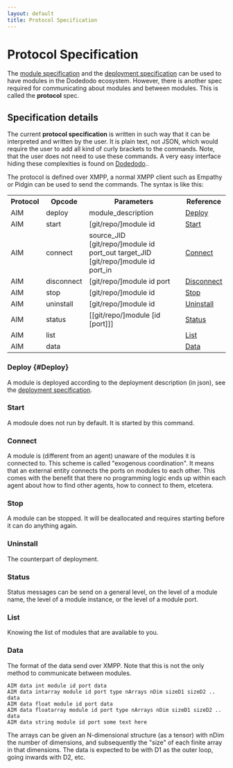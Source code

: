 ```yaml
---
layout: default
title: Protocol Specification
---
```


# Protocol Specification

The [module specification](module_spec.html) and the [deployment specification](deployment_spec.html) can be used to have modules in the Dodedodo ecosystem. However, there is another spec required for communicating about modules and between modules. This is called the  **protocol** spec.

## Specification details

The current **protocol specification** is written in such way that it can be interpreted and written by the user. It is plain text, not JSON, which would require the user to add all kind of curly brackets to the commands. Note, that the user does not need to use these commands. A very easy interface hiding these complexities is found on [Dodedodo](http://www.dodedodo.com)..

The protocol is defined over XMPP, a normal XMPP client such as Empathy or Pidgin can be used to send the commands. The syntax is like this:

<table>
<tr>
    <th>Protocol</th>
    <th>Opcode</th>
    <th>Parameters</th>
    <th>Reference</th>
</tr>
<tr>
    <td>AIM</td>
    <td>deploy</td>
    <td>module_description</td>
    <td><a href="#Deploy">Deploy</a></td>
</tr>
<tr>
    <td>AIM</td>
    <td>start</td>
    <td>[git/repo/]module id</td>
    <td><a href="#Start">Start</a></td>
</tr>
<tr>
    <td>AIM</td>
    <td>connect</td>
    <td>source_JID [git/repo/]module id port_out target_JID [git/repo/]module id port_in</td>
    <td><a href="#Connect">Connect</a></td>
</tr>
<tr>
    <td>AIM</td>
    <td>disconnect</td>
    <td>[git/repo/]module id port</td>
    <td><a href="#Disconnect">Disconnect</a></td>
</tr>
<tr>
    <td>AIM</td>
    <td>stop</td>
    <td>[git/repo/]module id</td>
    <td><a href="#Stop">Stop</a></td>
</tr>
<tr>
    <td>AIM</td>
    <td>uninstall</td>
    <td>[git/repo/]module id</td>
    <td><a href="#Uninstall">Uninstall</a></td>
</tr>
<tr>
    <td>AIM</td>
    <td>status</td>
    <td>[[git/repo/]module [id [port]]]</td>
    <td><a href="#Status">Status</a></td>
</tr>
<tr>
    <td>AIM</td>
    <td>list</td>
    <td></td>
    <td><a href="#List">List</a></td>
</tr>
<tr>
    <td>AIM</td>
    <td>data</td>
    <td></td>
    <td><a href="#Data">Data</a></td>
</tr>
</table>

### Deploy {#Deploy}

A module is deployed according to the deployment description (in json), see the [deployment specification](deployment_spec.html).

### Start

A modoule does not run by default. It is started by this command.

### Connect

A module is (different from an agent) unaware of the modules it is connected to. This scheme is called \"exogenous coordination\". It means that an external entity connects the ports on modules to each other. This comes with the benefit that there no programming logic ends up within each agent about how to find other agents, how to connect to them, etcetera.

### Stop

A module can be stopped. It will be deallocated and requires starting before it can do anything again.

### Uninstall

The counterpart of deployment.

### Status

Status messages can be send on a general level, on the level of a module name, the level of a module instance, or the level of a module port.

### List

Knowing the list of modules that are available to you.

### Data

The format of the data send over XMPP. Note that this is not the only method to communicate between modules. 

    AIM data int module id port data
    AIM data intarray module id port type nArrays nDim sizeD1 sizeD2 .. data
    AIM data float module id port data
    AIM data floatarray module id port type nArrays nDim sizeD1 sizeD2 .. data
    AIM data string module id port some text here

The arrays can be given an N-dimensional structure (as a tensor) with nDim the number of dimensions, and subsequently the \"size\" of each finite array in that dimensions. The data is expected to be with D1 as the outer loop, going inwards with D2, etc.


